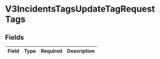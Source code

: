 # V3IncidentsTagsUpdateTagRequestTags


## Fields

| Field       | Type        | Required    | Description |
| ----------- | ----------- | ----------- | ----------- |